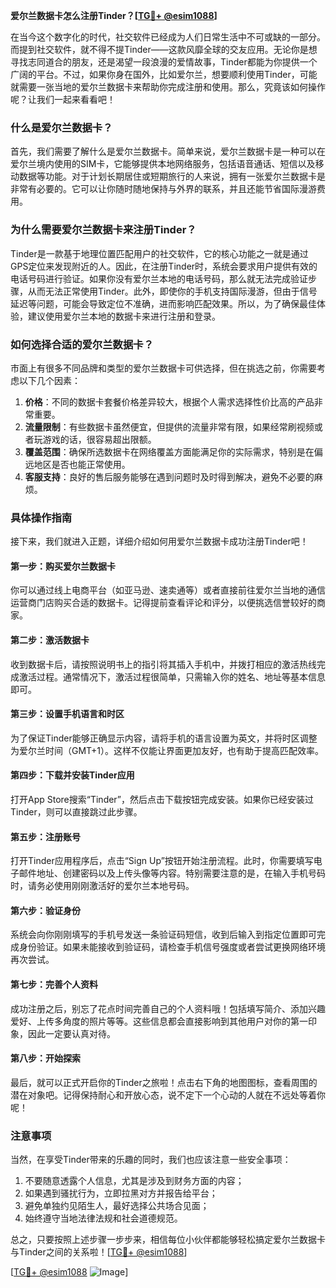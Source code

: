 **爱尔兰数据卡怎么注册Tinder？[[TG💪+ @esim1088](https://t.me/s/esim1088)]**

在当今这个数字化的时代，社交软件已经成为人们日常生活中不可或缺的一部分。而提到社交软件，就不得不提Tinder——这款风靡全球的交友应用。无论你是想寻找志同道合的朋友，还是渴望一段浪漫的爱情故事，Tinder都能为你提供一个广阔的平台。不过，如果你身在国外，比如爱尔兰，想要顺利使用Tinder，可能就需要一张当地的爱尔兰数据卡来帮助你完成注册和使用。那么，究竟该如何操作呢？让我们一起来看看吧！

### 什么是爱尔兰数据卡？

首先，我们需要了解什么是爱尔兰数据卡。简单来说，爱尔兰数据卡是一种可以在爱尔兰境内使用的SIM卡，它能够提供本地网络服务，包括语音通话、短信以及移动数据等功能。对于计划长期居住或短期旅行的人来说，拥有一张爱尔兰数据卡是非常有必要的。它可以让你随时随地保持与外界的联系，并且还能节省国际漫游费用。

### 为什么需要爱尔兰数据卡来注册Tinder？

Tinder是一款基于地理位置匹配用户的社交软件，它的核心功能之一就是通过GPS定位来发现附近的人。因此，在注册Tinder时，系统会要求用户提供有效的电话号码进行验证。如果你没有爱尔兰本地的电话号码，那么就无法完成验证步骤，从而无法正常使用Tinder。此外，即使你的手机支持国际漫游，但由于信号延迟等问题，可能会导致定位不准确，进而影响匹配效果。所以，为了确保最佳体验，建议使用爱尔兰本地的数据卡来进行注册和登录。

### 如何选择合适的爱尔兰数据卡？

市面上有很多不同品牌和类型的爱尔兰数据卡可供选择，但在挑选之前，你需要考虑以下几个因素：

1. **价格**：不同的数据卡套餐价格差异较大，根据个人需求选择性价比高的产品非常重要。
2. **流量限制**：有些数据卡虽然便宜，但提供的流量非常有限，如果经常刷视频或者玩游戏的话，很容易超出限额。
3. **覆盖范围**：确保所选数据卡在网络覆盖方面能满足你的实际需求，特别是在偏远地区是否也能正常使用。
4. **客服支持**：良好的售后服务能够在遇到问题时及时得到解决，避免不必要的麻烦。

### 具体操作指南

接下来，我们就进入正题，详细介绍如何用爱尔兰数据卡成功注册Tinder吧！

#### 第一步：购买爱尔兰数据卡
你可以通过线上电商平台（如亚马逊、速卖通等）或者直接前往爱尔兰当地的通信运营商门店购买合适的数据卡。记得提前查看评论和评分，以便挑选信誉较好的商家。

#### 第二步：激活数据卡
收到数据卡后，请按照说明书上的指引将其插入手机中，并拨打相应的激活热线完成激活过程。通常情况下，激活过程很简单，只需输入你的姓名、地址等基本信息即可。

#### 第三步：设置手机语言和时区
为了保证Tinder能够正确显示内容，请将手机的语言设置为英文，并将时区调整为爱尔兰时间（GMT+1）。这样不仅能让界面更加友好，也有助于提高匹配效率。

#### 第四步：下载并安装Tinder应用
打开App Store搜索“Tinder”，然后点击下载按钮完成安装。如果你已经安装过Tinder，则可以直接跳过此步骤。

#### 第五步：注册账号
打开Tinder应用程序后，点击“Sign Up”按钮开始注册流程。此时，你需要填写电子邮件地址、创建密码以及上传头像等内容。特别需要注意的是，在输入手机号码时，请务必使用刚刚激活好的爱尔兰本地号码。

#### 第六步：验证身份
系统会向你刚刚填写的手机号发送一条验证码短信，收到后输入到指定位置即可完成身份验证。如果未能接收到验证码，请检查手机信号强度或者尝试更换网络环境再次尝试。

#### 第七步：完善个人资料
成功注册之后，别忘了花点时间完善自己的个人资料哦！包括填写简介、添加兴趣爱好、上传多角度的照片等等。这些信息都会直接影响到其他用户对你的第一印象，因此一定要认真对待。

#### 第八步：开始探索
最后，就可以正式开启你的Tinder之旅啦！点击右下角的地图图标，查看周围的潜在对象吧。记得保持耐心和开放心态，说不定下一个心动的人就在不远处等着你呢！

### 注意事项

当然，在享受Tinder带来的乐趣的同时，我们也应该注意一些安全事项：

1. 不要随意透露个人信息，尤其是涉及到财务方面的内容；
2. 如果遇到骚扰行为，立即拉黑对方并报告给平台；
3. 避免单独约见陌生人，最好选择公共场合见面；
4. 始终遵守当地法律法规和社会道德规范。

总之，只要按照上述步骤一步步来，相信每位小伙伴都能够轻松搞定爱尔兰数据卡与Tinder之间的关系啦！[[TG💪+ @esim1088](https://t.me/s/esim1088)]

[[TG💪+ @esim1088](https://t.me/s/esim1088) ![Image](https://i.postimg.cc/4NQfJmqS/Snipaste-2025-05-13-00-14-12.png)]